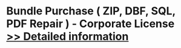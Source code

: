 # Bundle Purchase ( ZIP, DBF, SQL, PDF Repair ) - Corporate License<br />[>> Detailed information](https://secure.element5.com/esales/product.html?productid=300425077&affiliateid=200057808)